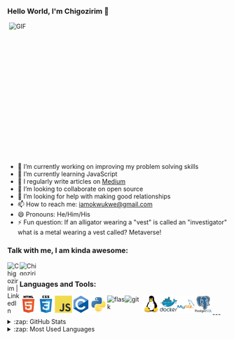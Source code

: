 ### Hello World, I'm Chigozirim  👋

 <img align="right" alt="GIF" src="https://github.com/arsentieva/arsentieva/blob/main/code.gif?raw=true" width="500" height="320" />

- 🔭 I’m currently working on improving my problem solving skills
- 🌱 I’m currently learning JavaScript
- 📝 I regularly write articles on [Medium]
- 👯 I’m looking to collaborate on open source
- 🤔 I’m looking for help with making good relationships
- 📫 How to reach me: iamokwukwe@gmail.com
- 😄 Pronouns: He/Him/His
- ⚡ Fun question: If an alligator wearing a "vest" is called an "investigator" what is a metal wearing a vest called? Metaverse!

### Talk with me, I am kinda awesome:
[<img align="left" alt="Chigozirim | LinkedIn" width="28px" src="https://cdn.jsdelivr.net/npm/simple-icons@v3/icons/linkedin.svg" />][linkedIn]

[<img align="left" alt="Chigozirim | Twitter" src="https://raw.githubusercontent.com/rahuldkjain/github-profile-readme-generator/master/src/images/icons/Social/twitter.svg" alt="ichigozirim_" height="30" width="40" />][twitter]

<br />

### Languages and Tools:
<p align="left"> <a href="https://www.cprogramming.com/" target="_blank" rel="noreferrer">

 <img align="left" src="https://raw.githubusercontent.com/devicons/devicon/master/icons/html5/html5-original-wordmark.svg" alt="html5" width="40" height="40"/> </a> <a href="https://www.linux.org/" target="_blank" rel="noreferrer">   <img align="left" src="https://raw.githubusercontent.com/devicons/devicon/master/icons/css3/css3-original-wordmark.svg" alt="css3" width="40" height="40"/> </a> <a href="https://www.docker.com/" target="_blank" rel="noreferrer">      <img align="left" src="https://raw.githubusercontent.com/devicons/devicon/master/icons/javascript/javascript-original.svg" alt="javascript" width="40" height="40"/> </a> <a href="https://www.mysql.com/" target="_blank" rel="noreferrer">      <img align="left" src="https://raw.githubusercontent.com/devicons/devicon/master/icons/c/c-original.svg" alt="c" width="40" height="40"/> </a> <a href="https://www.docker.com/" target="_blank" rel="noreferrer">      <img align="left" src="https://raw.githubusercontent.com/devicons/devicon/master/icons/python/python-original.svg" alt="python" width="40" height="40"/> <img align="left" src="https://www.vectorlogo.zone/logos/pocoo_flask/pocoo_flask-icon.svg" alt="flask" width="40" height="40"/> </a> <a href="https://git-scm.com/" target="_blank" rel="noreferrer">      <img align="left" src="https://www.vectorlogo.zone/logos/git-scm/git-scm-icon.svg" alt="git" width="40" height="40"/> </a> <a href="https://developer.mozilla.org/en-US/docs/Web/JavaScript" target="_blank" rel="noreferrer"> <img align="left" src="https://raw.githubusercontent.com/devicons/devicon/master/icons/linux/linux-original.svg" alt="linux" width="40" height="40"/> </a> <a href="https://www.mysql.com/" target="_blank" rel="noreferrer">    <img align="left" src="https://raw.githubusercontent.com/devicons/devicon/master/icons/docker/docker-original-wordmark.svg" alt="docker" width="40" height="40"/> </a> <a href="https://flask.palletsprojects.com/" target="_blank" rel="noreferrer">      <img align="left" src="https://raw.githubusercontent.com/devicons/devicon/master/icons/mysql/mysql-original-wordmark.svg" alt="mysql" width="40" height="40"/> </a> <a href="https://www.postgresql.org" target="_blank" rel="noreferrer">      <img align="left" src="https://raw.githubusercontent.com/devicons/devicon/master/icons/postgresql/postgresql-original-wordmark.svg" alt="postgresql" width="40" height="40"/> </a> <a href="https://www.python.org" target="_blank" rel="noreferrer">  </a> </p>
  

<br />
<br />
---

<details>
  <summary>:zap: GitHub Stats</summary>

  <p><img align="center" src="https://github-readme-streak-stats.herokuapp.com/?user=ichigozirim&" alt="ichigozirim" /></p>

</details>

<details>
  <summary>:zap: Most Used Languages</summary>

<p><img align="left" src="https://github-readme-stats.vercel.app/api/top-langs?username=ichigozirim&show_icons=true&locale=en&layout=compact" alt="ichigozirim" /></p>

</details>

[Medium]: https://medium.com/@iamokwukwe
[twitter]: https://twitter.com/iChigozirim_/
[linkedin]: www.linkedin.com/in/chigozirim-igweamaka-233775205/
[portfolio]: https://
